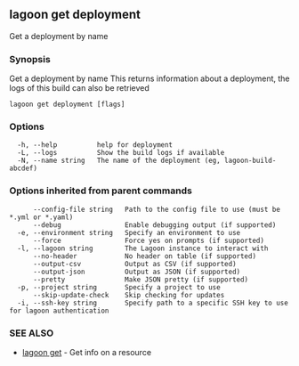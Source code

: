 ## lagoon get deployment

Get a deployment by name

### Synopsis

Get a deployment by name
This returns information about a deployment, the logs of this build can also be retrieved

```
lagoon get deployment [flags]
```

### Options

```
  -h, --help          help for deployment
  -L, --logs          Show the build logs if available
  -N, --name string   The name of the deployment (eg, lagoon-build-abcdef)
```

### Options inherited from parent commands

```
      --config-file string   Path to the config file to use (must be *.yml or *.yaml)
      --debug                Enable debugging output (if supported)
  -e, --environment string   Specify an environment to use
      --force                Force yes on prompts (if supported)
  -l, --lagoon string        The Lagoon instance to interact with
      --no-header            No header on table (if supported)
      --output-csv           Output as CSV (if supported)
      --output-json          Output as JSON (if supported)
      --pretty               Make JSON pretty (if supported)
  -p, --project string       Specify a project to use
      --skip-update-check    Skip checking for updates
  -i, --ssh-key string       Specify path to a specific SSH key to use for lagoon authentication
```

### SEE ALSO

* [lagoon get](lagoon_get.md)	 - Get info on a resource

